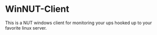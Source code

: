 # WinNUT-Client
This is a NUT windows client for monitoring your ups hooked up to your favorite linux server.
